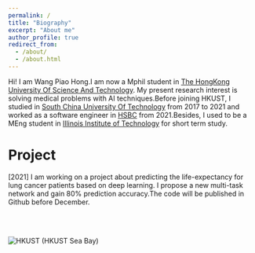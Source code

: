 ```yaml
---
permalink: /
title: "Biography"
excerpt: "About me"
author_profile: true
redirect_from: 
  - /about/
  - /about.html
---
```


Hi! I am Wang Piao Hong.I am now a Mphil student in [The HongKong University Of Science And Technology](https://hkust.edu.hk/zh-hans). My present research interest is solving medical problems with AI techniques.Before joining HKUST, I studied in [South China University Of Technology](https://www.scut.edu.cn/en/) from 2017 to 2021 and worked as a software engineer in [HSBC](https://www.hsbc.com/) from 2021.Besides, I used to be a MEng student in [Illinois Institute of Technology](https://www.iit.edu/) for short term study.

# Project
<p style="text-align:justify:">[2021] I am working on a project about predicting the life-expectancy for lung cancer patients based on deep learning. I propose a new multi-task network and gain 80% prediction accuracy.The code will be published in Github before December.</p>

<br />
<br />

![HKUST](https://s3.bmp.ovh/imgs/2021/10/cc85a5d970d1609c.jpg)
(HKUST Sea Bay)

